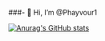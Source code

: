 ###- 👋 Hi, I’m @Phayvour1



[![Anurag's GitHub stats](https://github-readme-stats.vercel.app/api?username=phayvour1)](https://github.com/anuraghazra/github-readme-stats)

<!---
Phayvour1/Phayvour1 is a ✨ special ✨ repository because its `README.md` (this file) appears on your GitHub profile.
You can click the Preview link to take a look at your changes.
--->
